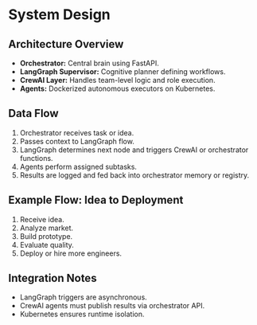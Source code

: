 # System Design

## Architecture Overview
- **Orchestrator:** Central brain using FastAPI.
- **LangGraph Supervisor:** Cognitive planner defining workflows.
- **CrewAI Layer:** Handles team-level logic and role execution.
- **Agents:** Dockerized autonomous executors on Kubernetes.

## Data Flow
1. Orchestrator receives task or idea.
2. Passes context to LangGraph flow.
3. LangGraph determines next node and triggers CrewAI or orchestrator functions.
4. Agents perform assigned subtasks.
5. Results are logged and fed back into orchestrator memory or registry.

## Example Flow: Idea to Deployment
1. Receive idea.
2. Analyze market.
3. Build prototype.
4. Evaluate quality.
5. Deploy or hire more engineers.

## Integration Notes
- LangGraph triggers are asynchronous.
- CrewAI agents must publish results via orchestrator API.
- Kubernetes ensures runtime isolation.

